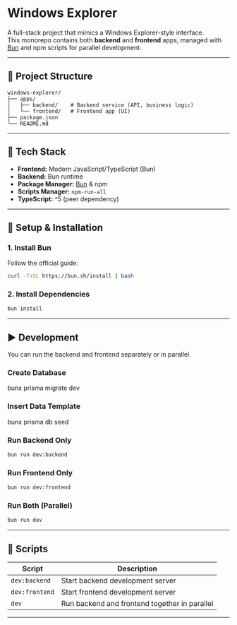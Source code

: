 # Windows Explorer

A full-stack project that mimics a Windows Explorer-style interface.  
This monorepo contains both **backend** and **frontend** apps, managed with [Bun](https://bun.sh/) and npm scripts for parallel development.

---

## 📂 Project Structure

```
windows-explorer/
├── apps/
│   ├── backend/    # Backend service (API, business logic)
│   └── frontend/   # Frontend app (UI)
├── package.json
└── README.md
```

---

## 🚀 Tech Stack

- **Frontend:** Modern JavaScript/TypeScript (Bun)
- **Backend:** Bun runtime
- **Package Manager:** [Bun](https://bun.sh/) & npm
- **Scripts Manager:** `npm-run-all`
- **TypeScript:** ^5 (peer dependency)

---

## 🔧 Setup & Installation

### 1. Install Bun
Follow the official guide:  
```bash
curl -fsSL https://bun.sh/install | bash
```

### 2. Install Dependencies
```bash
bun install
```

---

## ▶️ Development

You can run the backend and frontend separately or in parallel.

### Create Database
bunx prisma migrate dev

### Insert Data Template
bunx prisma db seed

### Run Backend Only
```bash
bun run dev:backend
```

### Run Frontend Only
```bash
bun run dev:frontend
```

### Run Both (Parallel)
```bash
bun run dev
```

---

## 📜 Scripts

| Script            | Description                                  |
|-------------------|----------------------------------------------|
| `dev:backend`     | Start backend development server             |
| `dev:frontend`    | Start frontend development server            |
| `dev`             | Run backend and frontend together in parallel|

---
